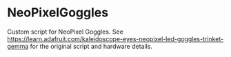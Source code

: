 # NeoPixelGoggles
Custom script for NeoPixel Goggles. See https://learn.adafruit.com/kaleidoscope-eyes-neopixel-led-goggles-trinket-gemma for the original script and hardware details.
